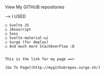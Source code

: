 View My GITHUB repositories

--> I USED  
    
    ○ Svelte JS
    ○ JAvascript
    ○ Sass
    ○ Svelte-material-ui
    ○ Surge (for deploy)
    ○ And much more StackOverFlow :D
    
    
    This is the link for my page ==> 
    
    [Go To Page](http://mygithubrepos.surge.sh/)
